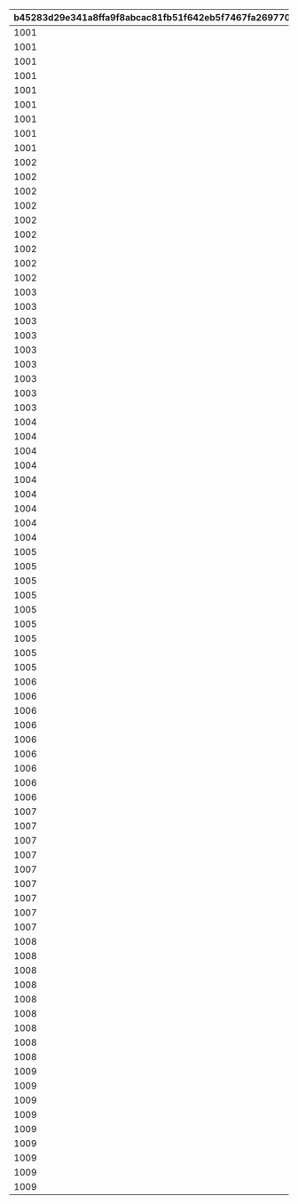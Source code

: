 |b45283d29e341a8ffa9f8abcac81fb51f642eb5f7467fa2697702cb7a89969be|bed7bb8f949ce4ebbf8c54899c3a61e4139226219ad21dcc32efe6f27e6eba89|ea1d47c67d42a2534834dd9b2ba916e39558e50f09e66d8c15913dfd84c9c648|ac89f57e2174d046750491548c1587fe8d2cd0fb507a39564142b8b0ca89953d|6eff9f23a32b79db5a82ba6a36435dc3082d3a7883f5b8ec9f6a0447f8a3da8a|ba3b0cf68cffffa28085cea95bbe997ba2685b9a88704173f35f6562be069fa1|65d12aad6f2ffd0947c2208a332df01e436e6661bfa49ed5315c640268de14ca|39ff94796678953e45af76e38d9c0a2c26fd788e87d880906dd266cd456ffd56|ea66dabb15f8f01e184142d99025f10c8c11d4ce155afc6adb26b41bcff94876|e8a065540d4ed5136106b8d9ea50f09f03dc3dc8de744894f1e7c997c895dfae|caad105426800a347c9ebb981dbd92784ef3e8669fa36ab3b52ca02fa2fa2073|7004ab3c16474ecffd278e1d68b2bbb6ab5d764f01c8a7a42cdf5473e3dffb85|8ea224f63ae38c3ca84e53c53fcd27df9f9c7ccdcad559e6584c4438f7b01ea7|483de4cb423f8c4a41a41a7dcbe67c58e32f7818df8dcdc6143b22445f84d6c9|da0f8f3746b591a70928b9b654348d2b9bd07770fa45cbc201ce92253a1c642d|0050529ad55da46f8b9c9d2fb53d093772adf3b81e925709e9268d6cf99f5e2c|32712e6e2093a64cfc8082e0cab8bb0b886f99dd89512530235a6d43fc9ded1e|ae96f37c658a73b9eee4e572ad9451a1ce3ec98721871327ad48b3b243b7923c|e35725631c6fe6aa4cef64bef2723b9a5c9dfe07a6c89742a152cbe94b3f43ca|
| --- | --- | --- | --- | --- | --- | --- | --- | --- | --- | --- | --- | --- | --- | --- | --- | --- | --- | --- |
|1001|6|-100|1|90|6|100111|100701|103401|6|100003|100701|112201|6|6|105501|123001|1|0|
|1001|6|-100|2|90|6|100112|103401|103401|6|100003|106601|105101|6|6|100901|123001|1|0|
|1001|6|-100|3|90|6|100113|110301|113401|6|100003|112701|106901|6|6|110301|101801|1|0|
|1001|5|-100|1|90|4|100121|100201|103401|4|100003|102901|123001|4|4|117301|100201|2|0|
|1001|4|-100|2|90|4|100122|104001|117301|4|100003|104801|110301|4|4|105101|104001|2|0|
|1001|4|-100|3|90|4|100123|101401|118001|5|100003|101401|100801|4|4|118501|111001|2|0|
|1001|3|-100|1|90|2|100131|112201|117301|2|100003|100701|123001|1|1|112201|100801|3|0|
|1001|1|-100|2|90|2|100132|105501|106601|1|100003|100501|105501|2|1|103401|112201|3|0|
|1001|2|-100|3|90|1|100133|124501|104801|2|100003|105401|110301|3|1|113401|124501|3|0|
|1002|6|-100|1|90|6|100211|111401|103401|6|100003|106601|105001|6|6|117301|111401|1|0|
|1002|6|-100|2|90|6|100212|113401|105401|6|100003|105201|123001|6|6|113401|100801|1|0|
|1002|6|-100|3|90|6|100213|105501|103401|6|100003|100501|123001|6|6|105501|107701|1|0|
|1002|4|-100|1|90|4|100221|122801|103401|5|100003|122801|100901|4|4|124101|119001|2|0|
|1002|4|-100|2|90|4|100222|100501|100501|4|100003|105201|121101|5|4|103401|123001|2|0|
|1002|5|-100|3|90|4|100223|118501|103401|4|100003|100701|123001|5|4|105501|118501|2|0|
|1002|1|-100|1|90|2|100231|108901|108901|1|100003|105201|102601|3|1|103401|123001|3|0|
|1002|2|-100|2|90|1|100232|104801|102601|2|100003|104801|112201|3|1|113401|123001|3|0|
|1002|2|-100|3|90|2|100233|106001|114701|1|100003|100701|110301|7|1|100501|106001|3|0|
|1003|6|-100|1|90|6|100311|102901|122801|6|100003|102901|123001|6|6|103401|125101|1|0|
|1003|6|-100|2|90|6|100312|180301|106601|6|100003|105401|110301|6|6|180301|111001|1|0|
|1003|6|-100|3|90|6|100313|121401|121401|6|100003|101401|118001|6|6|123001|118501|1|0|
|1003|4|-100|1|90|4|100321|114701|106601|4|100003|114701|110301|5|4|103401|123001|2|0|
|1003|5|-100|2|90|4|100322|106901|117301|4|100003|100701|106901|4|4|110301|180201|2|0|
|1003|4|-100|3|90|4|100323|124501|117501|4|100003|103401|113401|5|4|105101|124501|2|0|
|1003|1|-100|1|90|8|100331|108101|108101|2|100003|103401|102601|3|1|117301|123001|3|0|
|1003|2|-100|2|90|1|100332|108201|103401|2|100003|100701|123501|8|1|112701|108201|3|0|
|1003|1|-100|3|90|3|100333|108301|123001|1|100003|101401|100801|8|1|101001|108301|3|0|
|1004|6|-100|1|90|6|100411|106601|106601|6|100003|114701|100901|6|6|103401|110301|1|0|
|1004|6|-100|2|90|6|100412|180401|100501|6|100003|180401|103401|6|6|105401|106901|1|0|
|1004|6|-100|3|90|6|100413|100801|105501|6|100003|103401|123001|6|6|101401|100801|1|0|
|1004|4|-100|1|90|4|100421|105401|106601|4|100003|105401|110301|4|4|180301|118001|2|0|
|1004|5|-100|2|90|4|100422|101801|113401|4|100003|105301|124501|4|4|110301|101801|2|0|
|1004|4|-100|3|90|4|100423|123301|123301|4|100003|105201|105501|5|4|103401|123001|2|0|
|1004|2|-100|1|90|3|100431|126101|125801|3|100003|126001|110301|8|3|126101|108301|3|0|
|1004|3|-100|2|90|1|100432|103301|103401|2|100003|103301|123001|8|7|121101|108301|3|0|
|1004|3|-100|3|90|2|100433|105801|117301|2|100003|105801|123001|7|7|180501|106001|3|0|
|1005|6|-100|1|90|6|100511|105501|103401|6|100003|100701|112201|6|6|105501|123001|1|0|
|1005|6|-100|2|90|6|100512|100901|103401|6|100003|106601|105101|6|6|100901|123001|1|0|
|1005|6|-100|3|90|6|100513|112701|113401|6|100003|112701|106901|6|6|110301|101801|1|0|
|1005|4|-100|1|90|4|100521|100101|106601|4|100003|114701|123801|4|4|100101|110301|2|0|
|1005|4|-100|2|90|4|100522|102601|103401|4|100003|105201|102601|4|4|105501|112201|2|0|
|1005|4|-100|3|90|4|100523|119201|119201|4|100003|105401|110301|4|4|105501|121401|2|0|
|1005|8|-100|1|90|1|100531|106601|106601|1|100003|105201|107701|8|1|103401|108301|3|0|
|1005|3|-100|2|90|1|100532|127901|103401|3|100003|127901|123001|8|3|126101|108301|3|0|
|1005|3|-100|3|90|2|100533|108401|123301|1|100003|105801|123001|8|7|102601|108401|3|0|
|1006|6|-100|1|90|6|100611|111401|103401|6|100003|106601|105001|6|6|117301|111401|1|0|
|1006|6|-100|2|90|6|100612|113401|105401|6|100003|105201|123001|6|6|113401|100801|1|0|
|1006|6|-100|3|90|6|100613|107701|103401|6|100003|100501|123001|6|6|105501|107701|1|0|
|1006|4|-100|1|90|4|100621|112201|103401|4|100003|106601|105001|4|4|112201|111401|2|0|
|1006|4|-100|2|90|4|100622|123001|105401|4|100003|102901|105501|5|4|105301|123001|2|0|
|1006|4|-100|3|90|4|100623|117301|117301|4|100003|100701|112201|5|4|101401|123001|2|0|
|1006|7|-100|1|90|1|100631|128301|103401|1|100003|128301|106001|8|3|105501|108301|3|0|
|1006|3|-100|2|90|1|100632|106501|106601|2|100003|106501|123001|8|1|123301|108301|3|0|
|1006|3|-100|3|90|1|100633|109001|102601|2|100003|109001|123001|8|8|110301|107701|3|0|
|1007|6|-100|1|90|6|100711|125101|122801|6|100003|102901|123001|6|6|103401|125101|1|1001|
|1007|6|-100|2|90|6|100712|111001|106601|6|100003|105401|110301|6|6|180301|111001|1|1001|
|1007|6|-100|3|90|6|100713|118001|121401|6|100003|101401|118001|6|6|123001|118501|1|1001|
|1007|5|-100|1|90|4|100721|100201|103401|4|100003|102901|123001|4|4|117301|100201|2|1001|
|1007|4|-100|2|90|4|100722|105101|117301|4|100003|104801|110301|4|4|105101|104001|2|1001|
|1007|4|-100|3|90|4|100723|100801|118001|4|100003|101401|100801|4|4|118501|111001|2|1001|
|1007|3|-100|1|90|2|100731|128801|123301|1|100003|128801|123001|3|3|102601|118501|3|1001|
|1007|3|-100|2|90|1|100732|128901|103401|1|100003|104501|128901|8|1|105501|108301|3|1001|
|1007|3|-100|3|90|3|100733|128701|128701|2|100003|128301|123001|8|3|117301|108301|3|1001|
|1008|6|-100|1|90|6|100811|100701|103401|6|100003|100701|112201|6|6|105501|123001|1|1002|
|1008|6|-100|2|90|6|100812|111401|103401|6|100003|106601|105001|6|6|117301|111401|1|1002|
|1008|6|-100|3|90|6|100813|102901|122801|6|100003|102901|123001|6|6|103401|125101|1|1002|
|1008|4|-100|1|90|4|100821|110301|103401|4|100003|104601|101201|4|4|110301|111401|2|1002|
|1008|5|-100|2|90|4|100822|106601|106601|4|100003|105201|106901|5|4|113401|123001|2|1002|
|1008|5|-100|3|90|4|100823|123001|105501|4|100003|103401|123001|4|4|101401|100801|2|1002|
|1008|1|-100|1|90|1|100831|108801|103401|2|100003|108901|108801|8|1|112201|108301|3|1002|
|1008|8|-100|2|90|1|100832|129001|108901|3|100003|100701|107701|3|1|126101|129001|3|1002|
|1008|3|-100|3|90|3|100833|100201|126101|1|100003|103401|123001|1|1|101401|100201|3|1002|
|1009|6|-100|1|90|6|100911|100901|106601|6|100003|114701|100901|6|6|103401|110301|1|1003|
|1009|6|-100|2|90|6|100912|106901|100501|6|100003|180401|103401|6|6|105401|106901|1|1003|
|1009|6|-100|3|90|6|100913|101401|105501|6|100003|103401|123001|6|6|101401|100801|1|1003|
|1009|4|-100|1|90|4|100921|122801|103401|4|100003|122801|100901|4|4|124101|119001|2|1003|
|1009|4|-100|2|90|4|100922|100501|100501|4|100003|105201|121101|5|4|103401|123001|2|1003|
|1009|5|-100|3|90|4|100923|103401|103401|4|100003|100701|123001|5|4|105501|118501|2|1003|
|1009|7|-100|1|90|7|100931|120001|104901|1|100003|120001|101601|8|2|103401|108301|3|1003|
|1009|2|-100|2|90|1|100932|112201|100501|1|100003|108901|112201|3|1|101801|129001|3|1003|
|1009|3|-100|3|90|3|100933|123001|128801|3|100003|100701|123001|3|1|126101|129001|3|1003|